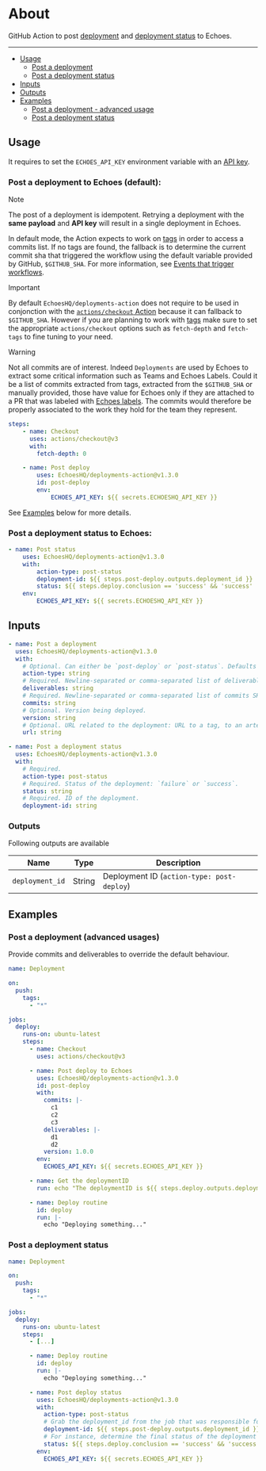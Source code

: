 # About

GitHub Action to post [deployment](https://docs.echoeshq.com/deployments) and [deployment status](https://docs.echoeshq.com/change-failure-rate) to Echoes.

---

- [Usage](#usage)
  - [Post a deployment](#post-a-deployment-to-echoes-default)
  - [Post a deployment status](#post-a-deployment-status-to-echoes)
- [Inputs](#inputs)
- [Outputs](#outputs)
- [Examples](#examples)
  - [Post a deployment - advanced usage](#post-a-deployment-advanced-usage)
  - [Post a deployment status](#post-a-deployment-status)

## Usage

It requires to set the `ECHOES_API_KEY` environment variable with an [API key](https://docs.echoeshq.com/api-authentication#ZB9nc).

### Post a deployment to Echoes (default):

> [!NOTE]
> The post of a deployment is idempotent.
> Retrying a deployment with the **same payload** and **API key** will result in a single deployment in Echoes.

In default mode, the Action expects to work on [tags](https://docs.github.com/en/rest/git/tags?apiVersion=2022-11-28) in order to access a commits list.
If no tags are found, the fallback is to determine the current commit sha that triggered the workflow using the default variable provided by GitHub, `$GITHUB_SHA`. For more information, see [Events that trigger workflows](https://docs.github.com/en/actions/using-workflows/events-that-trigger-workflows).

> [!Important]
> By default `EchoesHQ/deployments-action` does not require to be used in conjonction with the [`actions/checkout` Action](https://github.com/actions/checkout) because it can fallback to `$GITHUB_SHA`.
> However if you are planning to work with [tags](https://docs.github.com/en/rest/git/tags?apiVersion=2022-11-28) make sure to set the appropriate `actions/checkout` options such as `fetch-depth` and `fetch-tags` to fine tuning to your need.

> [!Warning]
> Not all commits are of interest. Indeed `Deployments` are used by Echoes to extract some critical information such as Teams and Echoes Labels. Could it be a list of commits extracted from tags, extracted from the `$GITHUB_SHA` or manually provided, those have value for Echoes only if they are attached to a PR that was labeled with [Echoes labels](https://docs.echoeshq.com/categorizing-work). The commits would therefore be properly associated to the work they hold for the team they represent.

```yaml
steps:
    - name: Checkout
      uses: actions/checkout@v3
      with:
        fetch-depth: 0

    - name: Post deploy
        uses: EchoesHQ/deployments-action@v1.3.0
        id: post-deploy
        env:
            ECHOES_API_KEY: ${{ secrets.ECHOESHQ_API_KEY }}
```

See [Examples](#examples) below for more details.

### Post a deployment status to Echoes:

```yaml
- name: Post status
    uses: EchoesHQ/deployments-action@v1.3.0
    with:
        action-type: post-status
        deployment-id: ${{ steps.post-deploy.outputs.deployment_id }}
        status: ${{ steps.deploy.conclusion == 'success' && 'success' || 'failure' }}
    env:
        ECHOES_API_KEY: ${{ secrets.ECHOESHQ_API_KEY }}
```

## Inputs

```yaml
- name: Post a deployment
  uses: EchoesHQ/deployments-action@v1.3.0
  with:
    # Optional. Can either be `post-deploy` or `post-status`. Defaults to `post-deploy`.
    action-type: string
    # Required. Newline-separated or comma-separated list of deliverables the deployment contains (e.g., microservice name, application name). Defaults to repository name.
    deliverables: string
    # Required. Newline-separated or comma-separated list of commits SHA shipped as part of the deployment. Defaults to listing commits between the last 2 tags or as a last fallback $GITHUB_SHA.
    commits: string
    # Optional. Version being deployed.
    version: string
    # Optional. URL related to the deployment: URL to a tag, to an artefact etc. Defaults to ${GITHUB_SERVER_URL}/${GITHUB_REPOSITORY}/releases/tag/${tag}
    url: string
```

```yaml
- name: Post a deployment status
  uses: EchoesHQ/deployments-action@v1.3.0
  with:
    # Required.
    action-type: post-status
    # Required. Status of the deployment: `failure` or `success`.
    status: string
    # Required. ID of the deployment.
    deployment-id: string
```

### Outputs

Following outputs are available

| Name            | Type   | Description                                |
| --------------- | ------ | ------------------------------------------ |
| `deployment_id` | String | Deployment ID (`action-type: post-deploy`) |

## Examples

### Post a deployment (advanced usages)

Provide commits and deliverables to override the default behaviour.

```yaml
name: Deployment

on:
  push:
    tags:
      - "*"

jobs:
  deploy:
    runs-on: ubuntu-latest
    steps:
      - name: Checkout
        uses: actions/checkout@v3

      - name: Post deploy to Echoes
        uses: EchoesHQ/deployments-action@v1.3.0
        id: post-deploy
        with:
          commits: |-
            c1
            c2
            c3
          deliverables: |-
            d1
            d2
          version: 1.0.0
        env:
          ECHOES_API_KEY: ${{ secrets.ECHOES_API_KEY }}

      - name: Get the deploymentID
        run: echo "The deploymentID is ${{ steps.deploy.outputs.deployment_id }}"

      - name: Deploy routine
        id: deploy
        run: |-
          echo "Deploying something..."
```

### Post a deployment status

```yaml
name: Deployment

on:
  push:
    tags:
      - "*"

jobs:
  deploy:
    runs-on: ubuntu-latest
    steps:
      - [...]

      - name: Deploy routine
        id: deploy
        run: |-
          echo "Deploying something..."

      - name: Post deploy status
        uses: EchoesHQ/deployments-action@v1.3.0
        with:
          action-type: post-status
          # Grab the deployment_id from the job that was responsible for posting the deployment.
          deployment-id: ${{ steps.post-deploy.outputs.deployment_id }}
          # For instance, determine the final status of the deployment based on the job in charge of performing the deploy.
          status: ${{ steps.deploy.conclusion == 'success' && 'success' || 'failure' }}
        env:
          ECHOES_API_KEY: ${{ secrets.ECHOES_API_KEY }}
```
